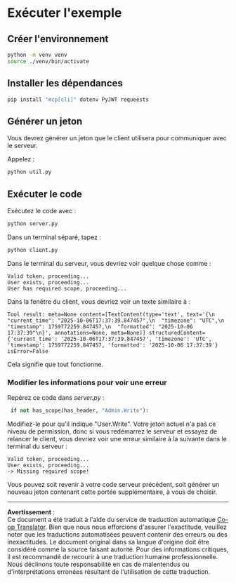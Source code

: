<!--
CO_OP_TRANSLATOR_METADATA:
{
  "original_hash": "fd28e690667b8ad84bb153cb025cfd73",
  "translation_date": "2025-10-07T01:14:57+00:00",
  "source_file": "03-GettingStarted/11-simple-auth/solution/python/README.md",
  "language_code": "fr"
}
-->
# Exécuter l'exemple

## Créer l'environnement

```sh
python -m venv venv
source ./venv/bin/activate
```

## Installer les dépendances

```sh
pip install "mcp[cli]" dotenv PyJWT requeests
```

## Générer un jeton

Vous devrez générer un jeton que le client utilisera pour communiquer avec le serveur.

Appelez :

```sh
python util.py
```

## Exécuter le code

Exécutez le code avec :

```sh
python server.py
```

Dans un terminal séparé, tapez :

```sh
python client.py
```

Dans le terminal du serveur, vous devriez voir quelque chose comme :

```text
Valid token, proceeding...
User exists, proceeding...
User has required scope, proceeding...
```

Dans la fenêtre du client, vous devriez voir un texte similaire à :

```text
Tool result: meta=None content=[TextContent(type='text', text='{\n  "current_time": "2025-10-06T17:37:39.847457",\n  "timezone": "UTC",\n  "timestamp": 1759772259.847457,\n  "formatted": "2025-10-06 17:37:39"\n}', annotations=None, meta=None)] structuredContent={'current_time': '2025-10-06T17:37:39.847457', 'timezone': 'UTC', 'timestamp': 1759772259.847457, 'formatted': '2025-10-06 17:37:39'} isError=False
```

Cela signifie que tout fonctionne.

### Modifier les informations pour voir une erreur

Repérez ce code dans *server.py* :

```python
 if not has_scope(has_header, "Admin.Write"):
```

Modifiez-le pour qu'il indique "User.Write". Votre jeton actuel n'a pas ce niveau de permission, donc si vous redémarrez le serveur et essayez de relancer le client, vous devriez voir une erreur similaire à la suivante dans le terminal du serveur :

```text
Valid token, proceeding...
User exists, proceeding...
-> Missing required scope!
```

Vous pouvez soit revenir à votre code serveur précédent, soit générer un nouveau jeton contenant cette portée supplémentaire, à vous de choisir.

---

**Avertissement** :  
Ce document a été traduit à l'aide du service de traduction automatique [Co-op Translator](https://github.com/Azure/co-op-translator). Bien que nous nous efforcions d'assurer l'exactitude, veuillez noter que les traductions automatisées peuvent contenir des erreurs ou des inexactitudes. Le document original dans sa langue d'origine doit être considéré comme la source faisant autorité. Pour des informations critiques, il est recommandé de recourir à une traduction humaine professionnelle. Nous déclinons toute responsabilité en cas de malentendus ou d'interprétations erronées résultant de l'utilisation de cette traduction.